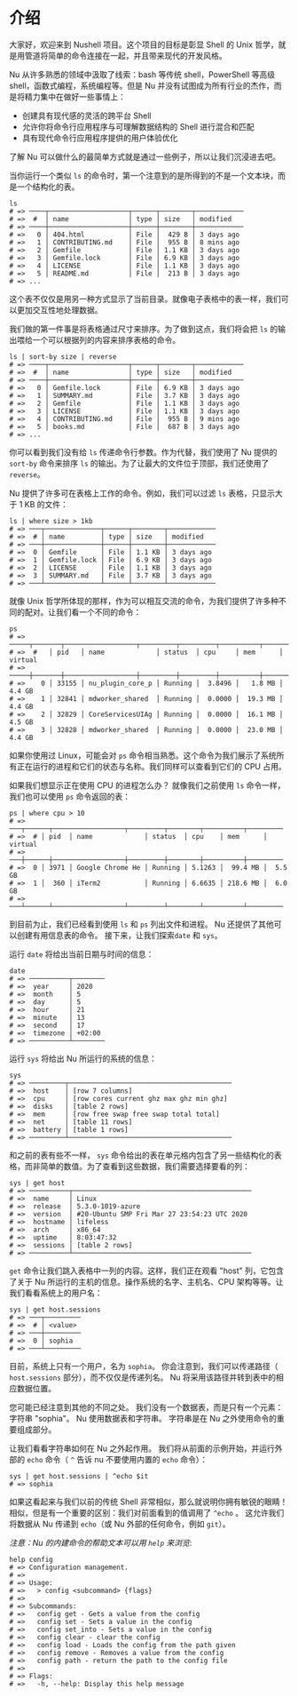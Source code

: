 # 介绍

大家好，欢迎来到 Nushell 项目。这个项目的目标是彰显 Shell 的 Unix 哲学，就是用管道将简单的命令连接在一起，并且带来现代的开发风格。

Nu 从许多熟悉的领域中汲取了线索：bash 等传统 shell，PowerShell 等高级 shell，函数式编程，系统编程等。但是 Nu 并没有试图成为所有行业的杰作，而是将精力集中在做好一些事情上：

- 创建具有现代感的灵活的跨平台 Shell
- 允许你将命令行应用程序与可理解数据结构的 Shell 进行混合和匹配
- 具有现代命令行应用程序提供的用户体验优化

了解 Nu 可以做什么的最简单方式就是通过一些例子，所以让我们沉浸进去吧。

当你运行一个类似 `ls` 的命令时，第一个注意到的是所得到的不是一个文本块，而是一个结构化的表。

```
ls
# => ────┬────────────────────┬──────┬────────┬────────────
# =>  #  │ name               │ type │ size   │ modified
# => ────┼────────────────────┼──────┼────────┼────────────
# =>   0 │ 404.html           │ File │  429 B │ 3 days ago
# =>   1 │ CONTRIBUTING.md    │ File │  955 B │ 8 mins ago
# =>   2 │ Gemfile            │ File │ 1.1 KB │ 3 days ago
# =>   3 │ Gemfile.lock       │ File │ 6.9 KB │ 3 days ago
# =>   4 │ LICENSE            │ File │ 1.1 KB │ 3 days ago
# =>   5 │ README.md          │ File │  213 B │ 3 days ago
# => ...
```

这个表不仅仅是用另一种方式显示了当前目录。就像电子表格中的表一样，我们可以更加交互性地处理数据。

我们做的第一件事是将表格通过尺寸来排序。为了做到这点，我们将会把 `ls` 的输出喂给一个可以根据列的内容来排序表格的命令。

```
ls | sort-by size | reverse
# => ────┬────────────────────┬──────┬────────┬────────────
# =>  #  │ name               │ type │ size   │ modified
# => ────┼────────────────────┼──────┼────────┼────────────
# =>   0 │ Gemfile.lock       │ File │ 6.9 KB │ 3 days ago
# =>   1 │ SUMMARY.md         │ File │ 3.7 KB │ 3 days ago
# =>   2 │ Gemfile            │ File │ 1.1 KB │ 3 days ago
# =>   3 │ LICENSE            │ File │ 1.1 KB │ 3 days ago
# =>   4 │ CONTRIBUTING.md    │ File │  955 B │ 9 mins ago
# =>   5 │ books.md           │ File │  687 B │ 3 days ago
# => ...
```

你可以看到我们没有给 `ls` 传递命令行参数。作为代替，我们使用了 Nu 提供的 `sort-by` 命令来排序 `ls` 的输出。为了让最大的文件位于顶部，我们还使用了 `reverse`。

Nu 提供了许多可在表格上工作的命令。例如，我们可以过滤 `ls` 表格，只显示大于 1 KB 的文件：

```
ls | where size > 1kb
# => ───┬──────────────┬──────┬────────┬────────────
# =>  # │ name         │ type │ size   │ modified
# => ───┼──────────────┼──────┼────────┼────────────
# =>  0 │ Gemfile      │ File │ 1.1 KB │ 3 days ago
# =>  1 │ Gemfile.lock │ File │ 6.9 KB │ 3 days ago
# =>  2 │ LICENSE      │ File │ 1.1 KB │ 3 days ago
# =>  3 │ SUMMARY.md   │ File │ 3.7 KB │ 3 days ago
# => ───┴──────────────┴──────┴────────┴────────────
```

就像 Unix 哲学所体现的那样，作为可以相互交流的命令，为我们提供了许多种不同的配对。让我们看一个不同的命令：

```
ps
# => ─────┬───────┬──────────────────┬─────────┬─────────┬──────────┬─────────
# =>  #   │ pid   │ name             │ status  │ cpu     │ mem      │ virtual
# => ─────┼───────┼──────────────────┼─────────┼─────────┼──────────┼─────────
# =>    0 │ 33155 │ nu_plugin_core_p │ Running │  3.8496 │   1.8 MB │  4.4 GB
# =>    1 │ 32841 │ mdworker_shared  │ Running │  0.0000 │  19.3 MB │  4.4 GB
# =>    2 │ 32829 │ CoreServicesUIAg │ Running │  0.0000 │  16.1 MB │  4.5 GB
# =>    3 │ 32828 │ mdworker_shared  │ Running │  0.0000 │  23.0 MB │  4.4 GB
```

如果你使用过 Linux，可能会对 `ps` 命令相当熟悉。这个命令为我们展示了系统所有正在运行的进程和它们的状态与名称。我们同样可以查看到它们的 CPU 占用。

如果我们想显示正在使用 CPU 的进程怎么办？ 就像我们之前使用 `ls` 命令一样，我们也可以使用 `ps` 命令返回的表：

```
ps | where cpu > 10
# => ───┬──────┬──────────────────┬─────────┬────────┬──────────┬─────────
# =>  # │ pid  │ name             │ status  │ cpu    │ mem      │ virtual
# => ───┼──────┼──────────────────┼─────────┼────────┼──────────┼─────────
# =>  0 │ 3971 │ Google Chrome He │ Running │ 5.1263 │  99.4 MB │  5.5 GB
# =>  1 │  360 │ iTerm2           │ Running │ 6.6635 │ 218.6 MB │  6.0 GB
# => ───┴──────┴──────────────────┴─────────┴────────┴──────────┴─────────
```

到目前为止，我们已经看到使用 `ls` 和 `ps` 列出文件和进程。 Nu 还提供了其他可以创建有用信息表的命令。 接下来，让我们探索`date` 和 `sys`。

运行 `date` 将给出当前日期与时间的信息：

```
date
# => ──────────┬────────
# =>  year     │ 2020
# =>  month    │ 5
# =>  day      │ 5
# =>  hour     │ 21
# =>  minute   │ 13
# =>  second   │ 17
# =>  timezone │ +02:00
# => ──────────┴────────
```

运行 `sys` 将给出 Nu 所运行的系统的信息：

```
sys
# => ─────────┬─────────────────────────────────────────
# =>  host    │ [row 7 columns]
# =>  cpu     │ [row cores current ghz max ghz min ghz]
# =>  disks   │ [table 2 rows]
# =>  mem     │ [row free swap free swap total total]
# =>  net     │ [table 11 rows]
# =>  battery │ [table 1 rows]
# => ─────────┴─────────────────────────────────────────
```

和之前的表有些不一样， `sys` 命令给出的表在单元格内包含了另一些结构化的表格，而非简单的数值。为了查看到这些数据，我们需要选择要看的列：

```
sys | get host
# => ──────────┬─────────────────────────────────────────────
# =>  name     │ Linux
# =>  release  │ 5.3.0-1019-azure
# =>  version  │ #20-Ubuntu SMP Fri Mar 27 23:54:23 UTC 2020
# =>  hostname │ lifeless
# =>  arch     │ x86_64
# =>  uptime   │ 8:03:47:32
# =>  sessions │ [table 2 rows]
# => ──────────┴─────────────────────────────────────────────
```

`get` 命令让我们跳入表格中一列的内容。这样，我们正在观看 "host" 列，它包含了关于 Nu 所运行的主机的信息。操作系统的名字、主机名、CPU 架构等等。让我们看看系统上的用户名：

```
sys | get host.sessions
# => ───┬─────────
# =>  # │ <value>
# => ───┼─────────
# =>  0 │ sophia
# => ───┴─────────
```

目前，系统上只有一个用户，名为 `sophia`。 你会注意到，我们可以传递路径（ `host.sessions` 部分），而不仅仅是传递列名。 Nu 将采用该路径并转到表中的相应数据位置。

您可能已经注意到其他的不同之处。 我们没有一个数据表，而是只有一个元素：字符串 "sophia"。 Nu 使用数据表和字符串。 字符串是在 Nu 之外使用命令的重要组成部分。

让我们看看字符串如何在 Nu 之外起作用。 我们将从前面的示例开始，并运行外部的 `echo` 命令（ `^` 告诉 nu 不要使用内置的 `echo` 命令）：

```
sys | get host.sessions | ^echo $it
# => sophia
```

如果这看起来与我们以前的传统 Shell 非常相似，那么就说明你拥有敏锐的眼睛！ 相似，但是有一个重要的区别：我们对前面看到的值调用了 `^echo` 。 这允许我们将数据从 Nu 传递到 `echo`（或 Nu 外部的任何命令，例如 `git`）。

_注意：Nu 的内建命令的帮助文本可以用 `help` 来浏览_:

```
help config
# => Configuration management.
# => 
# => Usage:
# =>   > config <subcommand> {flags}
# => 
# => Subcommands:
# =>   config get - Gets a value from the config
# =>   config set - Sets a value in the config
# =>   config set_into - Sets a value in the config
# =>   config clear - clear the config
# =>   config load - Loads the config from the path given
# =>   config remove - Removes a value from the config
# =>   config path - return the path to the config file
# => 
# => Flags:
# =>   -h, --help: Display this help message
```
